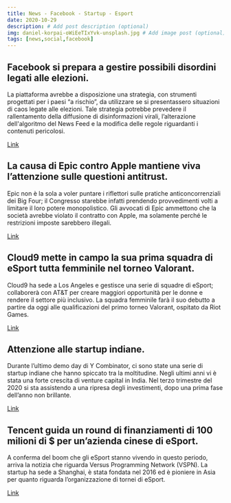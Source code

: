 ```yaml
---
title: News - Facebook - Startup - Esport
date: 2020-10-29
description: # Add post description (optional)
img: daniel-korpai-oWiEeTIxYvk-unsplash.jpg # Add image post (optional)
tags: [news,social,facebook]
---
```


## Facebook si prepara a gestire possibili disordini legati alle elezioni.
La piattaforma avrebbe a disposizione una strategia, con strumenti progettati per i paesi “a rischio”, da utilizzare se si presentassero situazioni di caos legate alle elezioni. Tale strategia potrebbe prevedere il rallentamento della diffusione di disinformazioni virali, l’alterazione dell'algoritmo del News Feed e la modifica delle regole riguardanti i contenuti pericolosi.

[Link](https://www.theverge.com/2020/10/25/21533352/facebook-us-election-chaos-at-risk-countries-trump)

## La causa di Epic contro Apple mantiene viva l’attenzione sulle questioni antitrust.
Epic non è la sola a voler puntare i riflettori sulle pratiche anticoncorrenziali dei Big Four; il Congresso starebbe infatti prendendo provvedimenti volti a limitare il loro potere monopolistico. Gli avvocati di Epic ammettono che la società avrebbe violato il contratto con Apple, ma solamente perché le restrizioni imposte sarebbero illegali.

[Link](https://techcrunch.com/2020/10/25/epics-latest-argument-in-its-fight-against-apple-keeps-antitrust-issues-front-and-center/)

## Cloud9 mette in campo la sua prima squadra di eSport tutta femminile nel torneo Valorant. 
Cloud9 ha sede a Los Angeles e gestisce una serie di squadre di eSport; collaborerà con AT&T per creare maggiori opportunità per le donne e rendere il settore più inclusivo. La squadra femminile farà il suo debutto a partire da oggi alle qualificazioni del primo torneo Valorant, ospitato da Riot Games.

[Link](https://venturebeat.com/2020/10/25/cloud9-launches-first-all-women-esports-team-for-valorant/)

## Attenzione alle startup indiane.
Durante l’ultimo demo day di Y Combinator, ci sono state una serie di startup indiane che hanno spiccato tra la moltitudine. Negli ultimi anni vi è stata una forte crescita di venture capital in India. Nel terzo trimestre del 2020 si sta assistendo a una ripresa degli investimenti, dopo una prima fase dell’anno non brillante.

[Link](https://techcrunch.com/2020/10/24/why-you-have-to-pay-attention-to-the-indian-startup-scene/?utm_source=feedburner&utm_medium=feed&utm_campaign=Feed%3A+Techcrunch+%28TechCrunch%29&guccounter=1)

## Tencent guida un round di finanziamenti di 100 milioni di $ per un’azienda cinese di eSport.
A conferma del boom che gli eSport stanno vivendo in questo periodo, arriva la notizia che riguarda Versus Programming Network (VSPN). La startup ha sede a Shanghai, è stata fondata nel 2016 ed è pioniere in Asia per quanto riguarda l’organizzazione di tornei di eSport.

[Link](https://techcrunch.com/2020/10/25/tencent-leads-100m-series-b-funding-round-into-china-based-esport-provider-vspn/)